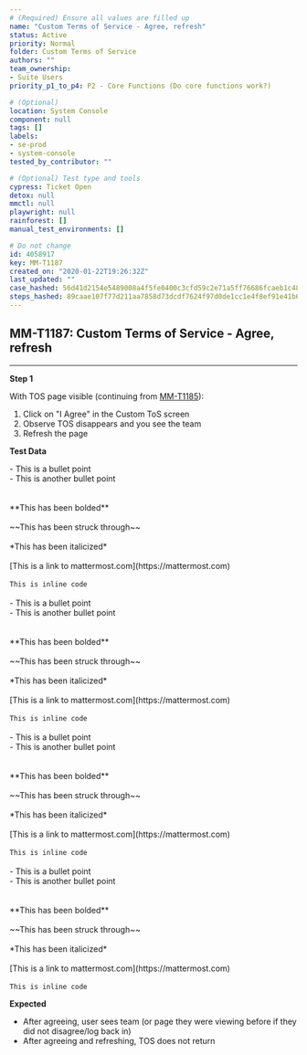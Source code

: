 ```yaml
---
# (Required) Ensure all values are filled up
name: "Custom Terms of Service - Agree, refresh"
status: Active
priority: Normal
folder: Custom Terms of Service
authors: ""
team_ownership:
- Suite Users
priority_p1_to_p4: P2 - Core Functions (Do core functions work?)

# (Optional)
location: System Console
component: null
tags: []
labels:
- se-prod
- system-console
tested_by_contributor: ""

# (Optional) Test type and tools
cypress: Ticket Open
detox: null
mmctl: null
playwright: null
rainforest: []
manual_test_environments: []

# Do not change
id: 4058917
key: MM-T1187
created_on: "2020-01-22T19:26:32Z"
last_updated: ""
case_hashed: 56d41d2154e5489008a4f5fe0400c3cfd59c2e71a5ff76686fcaeb1c4810514dc51b608e1473b30b5ea695f209f99cae
steps_hashed: 89caae107f77d211aa7858d73dcdf7624f97d0de1cc1e4f8ef91e41b6418ff8f9988261c984d629ddc3787b855bff307
---
```


<!-- (Auto-generated) Based on frontmatter's "key" and "name" -->

## MM-T1187: Custom Terms of Service - Agree, refresh

---

**Step 1**

With TOS page visible (continuing from [MM-T1185](https://mattermost.atlassian.net/projects/MM?selectedItem=com.atlassian.plugins.atlassian-connect-plugin%3Acom.kanoah.test-manager__main-project-page#!/testCase/MM-T1185)):

1. Click on "I Agree" in the Custom ToS screen
2. Observe TOS disappears and you see the team
3. Refresh the page

**Test Data**

\- This is a bullet point\
\- This is another bullet point\
\
\
\*\*This has been bolded\*\*\
\
\~\~This has been struck through\~\~\
\
\*This has been italicized\*\
\
\[This is a link to mattermost.com]\(https\://mattermost.com)\
\
`This is inline code`\
\
\- This is a bullet point\
\- This is another bullet point\
\
\
\*\*This has been bolded\*\*\
\
\~\~This has been struck through\~\~\
\
\*This has been italicized\*\
\
\[This is a link to mattermost.com]\(https\://mattermost.com)\
\
`This is inline code`\
\
\- This is a bullet point\
\- This is another bullet point\
\
\
\*\*This has been bolded\*\*\
\
\~\~This has been struck through\~\~\
\
\*This has been italicized\*\
\
\[This is a link to mattermost.com]\(https\://mattermost.com)\
\
`This is inline code`\
\
\- This is a bullet point\
\- This is another bullet point\
\
\
\*\*This has been bolded\*\*\
\
\~\~This has been struck through\~\~\
\
\*This has been italicized\*\
\
\[This is a link to mattermost.com]\(https\://mattermost.com)\
\
`This is inline code`

**Expected**

- After agreeing, user sees team (or page they were viewing before if they did not disagree/log back in)
- After agreeing and refreshing, TOS does not return
